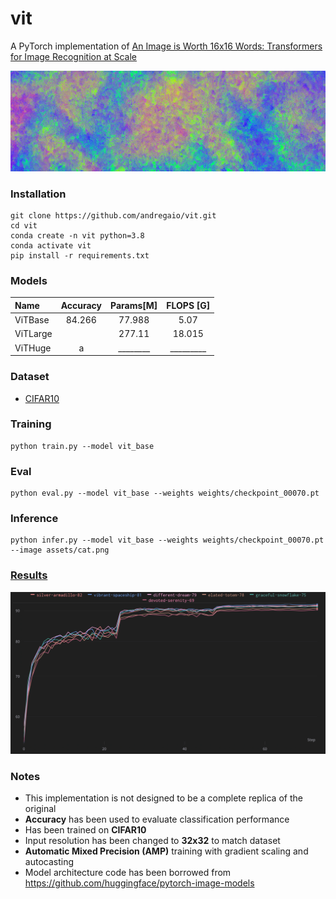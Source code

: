 # vit
A PyTorch implementation of [An Image is Worth 16x16 Words: Transformers for Image Recognition at Scale](https://arxiv.org/abs/2010.11929)

<img src="assets/logo.png">

 
### Installation
```
git clone https://github.com/andregaio/vit.git
cd vit
conda create -n vit python=3.8
conda activate vit
pip install -r requirements.txt
```
### Models
| Name        |   Accuracy  |   Params[M]  |   FLOPS [G]  |
| :---------- |   :------:  |   :------:   |   :------:   |
| ViTBase     |   84.266    |    77.988    |     5.07     |
| ViTLarge    |             |    277.11    |     18.015   |
| ViTHuge     |       a|   ________   |   _________  |

### Dataset
- [CIFAR10](https://pytorch.org/vision/stable/generated/torchvision.datasets.CIFAR10.html)

### Training
```
python train.py --model vit_base
```

### Eval
```
python eval.py --model vit_base --weights weights/checkpoint_00070.pt
```

### Inference
```
python infer.py --model vit_base --weights weights/checkpoint_00070.pt --image assets/cat.png
```

### [Results](https://wandb.ai/andregaio/vgg)
<div align="center">


<img src="assets/chart.png">


</div>

### Notes
 - This implementation is not designed to be a complete replica of the original
 - **Accuracy** has been used to evaluate classification performance
 - Has been trained on **CIFAR10**
 - Input resolution has been changed to **32x32** to match dataset
 - **Automatic Mixed Precision (AMP)** training with gradient scaling and autocasting
 - Model architecture code has been borrowed from https://github.com/huggingface/pytorch-image-models